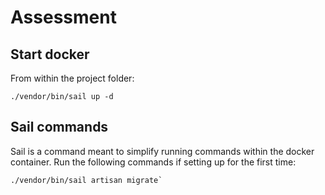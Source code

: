 # Assessment

## Start docker

From within the project folder:
```
./vendor/bin/sail up -d
```

## Sail commands

Sail is a command meant to simplify running commands within the docker container.
Run the following commands if setting up for the first time:

```
./vendor/bin/sail artisan migrate`
```
